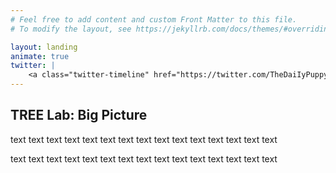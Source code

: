 ```yaml
---
# Feel free to add content and custom Front Matter to this file.
# To modify the layout, see https://jekyllrb.com/docs/themes/#overriding-theme-defaults

layout: landing
animate: true
twitter: |
    <a class="twitter-timeline" href="https://twitter.com/TheDaiIyPuppy?ref_src=twsrc%5Etfw"></a> <script async src="https://platform.twitter.com/widgets.js" charset="utf-8"></script>
---
```


<h2>TREE Lab: Big Picture</h2>
<p>
    text text text text text
    text text text text text
    text text text text text
</p>
<p>
    text text text text text
    text text text text text
    text text text text text
</p>
